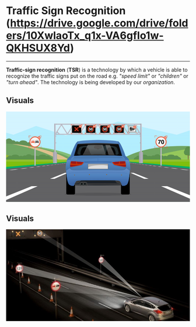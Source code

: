 # Traffic Sign Recognition (https://drive.google.com/drive/folders/10XwlaoTx_q1x-VA6gfIo1w-QKHSUX8Yd)

---

**Traffic-sign recognition** (**TSR**) is a technology by which a vehicle is able to recognize the traffic signs put on the road e.g. _"speed limit"_ or _"children"_ or _"turn ahead"_. The technology is being developed by our _organization_.

## Visuals

[![demo](https://github.com/kumarharikesh/Hello-World/blob/master/TSR-1000x491.png)](#)

## Visuals

[![demo](https://github.com/kumarharikesh/Hello-World/blob/master/TSR-img0.jpg)](#)
